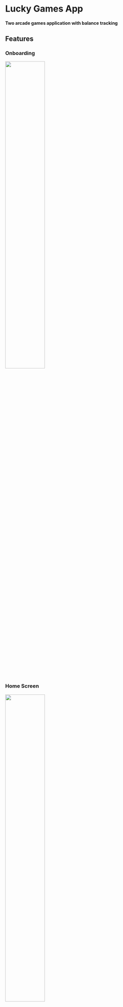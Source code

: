 # Lucky Games App
#### Two arcade games application with balance tracking
## Features
### Onboarding

<img src="https://github.com/troublecatcher/lucky_games/assets/91335963/137fe362-6c03-49b1-b150-b9a33c1a264c" width="50%"/>

### Home Screen

<img src="https://github.com/troublecatcher/lucky_games/assets/91335963/b3f60483-8f1e-48f4-a0a0-04dba726104f" width="50%"/>

### Multiple Game Difficulty

<img src="https://github.com/troublecatcher/lucky_games/assets/91335963/0a1000f3-fe46-4ab0-b0e3-9bfcd88217d4" width="50%"/>

### Match Pairs Game

<img src="https://github.com/troublecatcher/lucky_games/assets/91335963/a8b864f0-3b65-466b-96b2-0ff33e9f08a2" width="50%"/>

### Minesweeper Game

<img src="https://github.com/troublecatcher/lucky_games/assets/91335963/2bbe0b35-d562-4493-8e51-203f3a372151" width="50%"/>

### Settings

<img src="https://github.com/troublecatcher/lucky_games/assets/91335963/ebbae200-9c12-4ded-9160-242c0ba46e74" width="50%"/>
